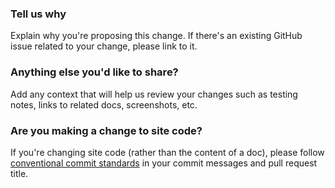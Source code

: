 <!-- Thanks for contributing to our docs! Your changes will help thousands of
New Relic users around the world. -->

<!-- Fill out this template to help us review your changes and route them to the
best team. See our [README.md](https://github.com/newrelic/docs-website/) for 
information on how to contribute. -->

### Tell us why

Explain why you're proposing this change. If there's an existing GitHub issue 
related to your change, please link to it.

### Anything else you'd like to share?

Add any context that will help us review your changes such as testing notes,
links to related docs, screenshots, etc. 

### Are you making a change to site code?

If you're changing site code (rather than the content of a doc), please follow
[conventional commit standards](https://www.conventionalcommits.org/en/v1.0.0/) 
in your commit messages and pull request title.